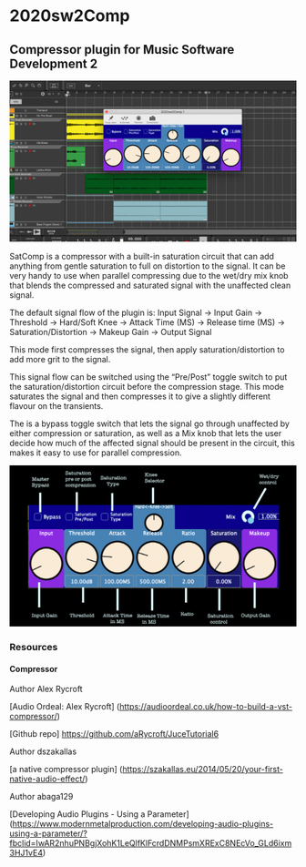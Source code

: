 # 2020sw2Comp
## Compressor plugin for Music Software Development 2

![alt text](https://github.com/sanojp91/2020sw2Comp/blob/master/PluginCoverPage.png?raw=true "SatComp")

SatComp is a compressor with a built-in saturation circuit that can add anything from gentle saturation to full on distortion to the signal. 
It can be very handy to use when parallel compressing due to the wet/dry mix knob that blends the compressed and saturated signal with the unaffected clean signal.

The default signal flow of the plugin is:
Input Signal -> Input Gain -> Threshold -> Hard/Soft Knee -> Attack Time (MS) -> Release time (MS) -> Saturation/Distortion -> Makeup Gain -> Output Signal

This mode first compresses the signal, then apply saturation/distortion to add more grit to the signal.

This signal flow can be switched using the “Pre/Post” toggle switch to put the saturation/distortion circuit before the compression stage. 
This mode saturates the signal and then compresses it to give a slightly different flavour on the transients. 

The is a bypass toggle switch that lets the signal go through unaffected by either compression or saturation,
as well as a Mix knob that lets the user decide how much of the affected signal should be present in the circuit, this makes it easy to use for parallel compression. 

![alt text](https://github.com/sanojp91/2020sw2Comp/blob/master/PluginParameters.png?raw=true "SatComp Parameters")


### Resources
#### Compressor
Author Alex Rycroft 

[Audio Ordeal: Alex Rycroft] (https://audioordeal.co.uk/how-to-build-a-vst-compressor/)

[Github repo] https://github.com/aRycroft/JuceTutorial6

Author dszakallas

[a native compressor plugin] (https://szakallas.eu/2014/05/20/your-first-native-audio-effect/)

Author abaga129

[Developing Audio Plugins - Using a Parameter] (https://www.modernmetalproduction.com/developing-audio-plugins-using-a-parameter/?fbclid=IwAR2nhuPNBgjXohK1LeQlfKlFcrdDNMPsmXRExC8NEcVo_GLd6ixm3HJ1vE4)


